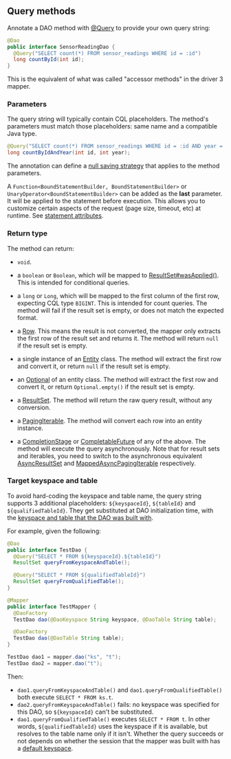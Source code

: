 <!--
Licensed to the Apache Software Foundation (ASF) under one
or more contributor license agreements.  See the NOTICE file
distributed with this work for additional information
regarding copyright ownership.  The ASF licenses this file
to you under the Apache License, Version 2.0 (the
"License"); you may not use this file except in compliance
with the License.  You may obtain a copy of the License at

  http://www.apache.org/licenses/LICENSE-2.0

Unless required by applicable law or agreed to in writing,
software distributed under the License is distributed on an
"AS IS" BASIS, WITHOUT WARRANTIES OR CONDITIONS OF ANY
KIND, either express or implied.  See the License for the
specific language governing permissions and limitations
under the License.
-->

## Query methods

Annotate a DAO method with [@Query] to provide your own query string:

```java
@Dao
public interface SensorReadingDao {
  @Query("SELECT count(*) FROM sensor_readings WHERE id = :id")
  long countById(int id);
}
```

This is the equivalent of what was called "accessor methods" in the driver 3 mapper.

### Parameters

The query string will typically contain CQL placeholders. The method's parameters must match those
placeholders: same name and a compatible Java type.

```java
@Query("SELECT count(*) FROM sensor_readings WHERE id = :id AND year = :year")
long countByIdAndYear(int id, int year);
```

The annotation can define a [null saving strategy](../null_saving/) that applies to the method
parameters.

A `Function<BoundStatementBuilder, BoundStatementBuilder>` or `UnaryOperator<BoundStatementBuilder>`
can be added as the **last** parameter. It will be applied to the statement before execution. This
allows you to customize certain aspects of the request (page size, timeout, etc) at runtime. See
[statement attributes](../statement_attributes/).

### Return type

The method can return:

* `void`.

* a `boolean` or `Boolean`, which will be mapped to [ResultSet#wasApplied()]. This is intended for
  conditional queries.
  
* a `long` or `Long`, which will be mapped to the first column of the first row, expecting CQL type
  `BIGINT`. This is intended for count queries. The method will fail if the result set is empty, or
  does not match the expected format.
  
* a [Row]. This means the result is not converted, the mapper only extracts the first row of the
  result set and returns it. The method will return `null` if the result set is empty.

* a single instance of an [Entity](../../entities/) class. The method will extract the first row and
  convert it, or return `null` if the result set is empty.
  
* an [Optional] of an entity class. The method will extract the first row and convert
    it, or return `Optional.empty()` if the result set is empty.

* a [ResultSet]. The method will return the raw query result, without any conversion.

* a [PagingIterable]. The method will convert each row into an entity instance.

* a [CompletionStage] or [CompletableFuture] of any of the above. The method will execute the query
  asynchronously. Note that for result sets and iterables, you need to switch to the asynchronous
  equivalent [AsyncResultSet] and [MappedAsyncPagingIterable] respectively.

### Target keyspace and table

To avoid hard-coding the keyspace and table name, the query string supports 3 additional
placeholders: `${keyspaceId}`, `${tableId}` and `${qualifiedTableId}`. They get substituted at DAO
initialization time, with the [keyspace and table that the DAO was built
with](../../mapper/#dao-factory-methods).

For example, given the following:

```java
@Dao
public interface TestDao {
  @Query("SELECT * FROM ${keyspaceId}.${tableId}")
  ResultSet queryFromKeyspaceAndTable();

  @Query("SELECT * FROM ${qualifiedTableId}")
  ResultSet queryFromQualifiedTable();
}

@Mapper
public interface TestMapper {
  @DaoFactory
  TestDao dao(@DaoKeyspace String keyspace, @DaoTable String table);

  @DaoFactory
  TestDao dao(@DaoTable String table);
}

TestDao dao1 = mapper.dao("ks", "t");
TestDao dao2 = mapper.dao("t");
```

Then:

* `dao1.queryFromKeyspaceAndTable()` and `dao1.queryFromQualifiedTable()` both execute `SELECT *
  FROM ks.t`.
* `dao2.queryFromKeyspaceAndTable()` fails: no keyspace was specified for this DAO, so
  `${keyspaceId}` can't be substituted.
* `dao1.queryFromQualifiedTable()` executes `SELECT * FROM t`. In other words, `${qualifiedTableId}`
  uses the keyspace if it is available, but resolves to the table name only if it isn't. Whether the
  query succeeds or not depends on whether the session that the mapper was built with has a [default
  keyspace].

[default keyspace]:          https://docs.datastax.com/en/drivers/java/4.2/com/datastax/oss/driver/api/core/session/SessionBuilder.html#withKeyspace-com.datastax.oss.driver.api.core.CqlIdentifier-
[@Query]:                    https://docs.datastax.com/en/drivers/java/4.2/com/datastax/oss/driver/api/mapper/annotations/Query.html
[AsyncResultSet]:            https://docs.datastax.com/en/drivers/java/4.2/com/datastax/oss/driver/api/core/cql/AsyncResultSet.html
[ResultSet]:                 https://docs.datastax.com/en/drivers/java/4.2/com/datastax/oss/driver/api/core/cql/ResultSet.html
[ResultSet#wasApplied()]:    https://docs.datastax.com/en/drivers/java/4.2/com/datastax/oss/driver/api/core/cql/ResultSet.html#wasApplied--
[MappedAsyncPagingIterable]: https://docs.datastax.com/en/drivers/java/4.2/com/datastax/oss/driver/api/core/MappedAsyncPagingIterable.html
[PagingIterable]:            https://docs.datastax.com/en/drivers/java/4.2/com/datastax/oss/driver/api/core/PagingIterable.html
[Row]:                       https://docs.datastax.com/en/drivers/java/4.2/com/datastax/oss/driver/api/core/cql/Row.html

[CompletionStage]: https://docs.oracle.com/javase/8/docs/api/java/util/concurrent/CompletionStage.html
[CompletableFuture]: https://docs.oracle.com/javase/8/docs/api/java/util/concurrent/CompletableFuture.html
[Optional]: https://docs.oracle.com/javase/8/docs/api/java/util/Optional.html
